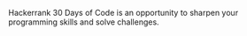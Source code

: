 Hackerrank 30 Days of Code is an opportunity to sharpen your programming skills and solve challenges.
